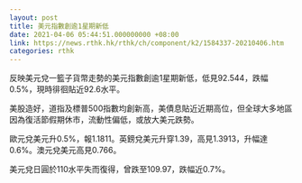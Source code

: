 ```yaml
---
layout: post
title: 美元指數創逾1星期新低
date: 2021-04-06 05:44:51.000000000 +08:00
link: https://news.rthk.hk/rthk/ch/component/k2/1584337-20210406.htm
categories: rthk
---
```


反映美元兌一籃子貨幣走勢的美元指數創逾1星期新低，低見92.544，跌幅0.5%，現時徘徊貼近92.6水平。

美股造好，道指及標普500指數均創新高，美債息貼近近期高位，但全球大多地區因為復活節假期休市，流動性偏低，或放大美元跌勢。

歐元兌美元升0.5%，報1.1811。英鎊兌美元升穿1.39，高見1.3913，升幅達0.6%。澳元兌美元高見0.766。

美元兌日圓於110水平失而復得，曾跌至109.97，跌幅近0.7%。
